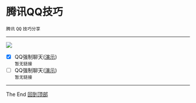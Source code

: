 # 腾讯QQ技巧
`腾讯` `QQ` `技巧分享`<br>
***
![](https://img.shields.io/badge/提示:-文中的对勾表示有效,无对勾表示已失效-blue.svg)
- [x] QQ强制聊天([演示](/))<br>
```暂无链接```<br>
- [ ] QQ强制聊天([演示](/))<br>
```暂无链接```<br>
***
The End   [回到顶部](#readme)
